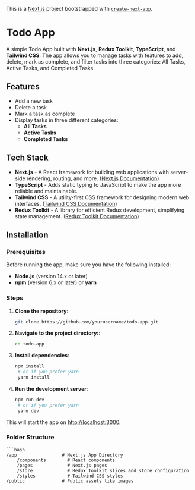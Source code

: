 This is a [Next.js](https://nextjs.org) project bootstrapped with [`create-next-app`](https://nextjs.org/docs/app/api-reference/cli/create-next-app).

# Todo App

A simple Todo App built with **Next.js**, **Redux Toolkit**, **TypeScript**, and **Tailwind CSS**. The app allows you to manage tasks with features to add, delete, mark as complete, and filter tasks into three categories: All Tasks, Active Tasks, and Completed Tasks.

## Features

- Add a new task
- Delete a task
- Mark a task as complete
- Display tasks in three different categories:
  - **All Tasks**
  - **Active Tasks**
  - **Completed Tasks**

## Tech Stack

- **Next.js** - A React framework for building web applications with server-side rendering, routing, and more. ([Next.js Documentation](https://nextjs.org/docs))
- **TypeScript** - Adds static typing to JavaScript to make the app more reliable and maintainable.
- **Tailwind CSS** - A utility-first CSS framework for designing modern web interfaces. ([Tailwind CSS Documentation](https://tailwindcss.com/docs/installation))
- **Redux Toolkit** - A library for efficient Redux development, simplifying state management. ([Redux Toolkit Documentation](https://redux-toolkit.js.org/))

## Installation

### Prerequisites

Before running the app, make sure you have the following installed:
- **Node.js** (version 14.x or later)
- **npm** (version 6.x or later) or **yarn**

### Steps

1. **Clone the repository**:

   ```bash
   git clone https://github.com/yourusername/todo-app.git

2. **Navigate to the project directory:**:

   ```bash
   cd todo-app

3. **Install dependencies**:

   ```bash
   npm install
    # or if you prefer yarn
    yarn install

4. **Run the development server**:

   ```bash
   npm run dev
    # or if you prefer yarn
    yarn dev

This will start the app on [http://localhost:3000](http://localhost:3000).

### Folder Structure

    ```bash
    /app                 # Next.js App Directory
        /components        # React components
        /pages             # Next.js pages
        /store             # Redux Toolkit slices and store configuration
        /styles            # Tailwind CSS styles
    /public              # Public assets like images